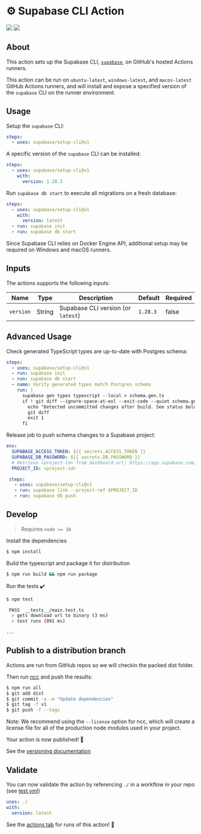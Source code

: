 # :gear: Supabase CLI Action

![](https://github.com/supabase/setup-cli/workflows/build-test/badge.svg)
![](https://github.com/supabase/setup-cli/workflows/CodeQL/badge.svg)

## About

This action sets up the Supabase CLI, [`supabase`](https://github.com/supabase/cli), on GitHub's hosted Actions runners.

This action can be run on `ubuntu-latest`, `windows-latest`, and `macos-latest` GitHub Actions runners, and will install and expose a specified version of the `supabase` CLI on the runner environment.

## Usage

Setup the `supabase` CLI:

```yaml
steps:
  - uses: supabase/setup-cli@v1
```

A specific version of the `supabase` CLI can be installed:

```yaml
steps:
  - uses: supabase/setup-cli@v1
    with:
      version: 1.28.3
```

Run `supabase db start` to execute all migrations on a fresh database:

```yaml
steps:
  - uses: supabase/setup-cli@v1
    with:
      version: latest
  - run: supabase init
  - run: supabase db start
```

Since Supabase CLI relies on Docker Engine API, additional setup may be required on Windows and macOS runners.

## Inputs

The actions supports the following inputs:

| Name      | Type   | Description                        | Default  | Required |
| --------- | ------ | ---------------------------------- | -------- | -------- |
| `version` | String | Supabase CLI version (or `latest`) | `1.28.3` | false    |

## Advanced Usage

Check generated TypeScript types are up-to-date with Postgres schema:

```yaml
steps:
  - uses: supabase/setup-cli@v1
  - run: supabase init
  - run: supabase db start
  - name: Verify generated types match Postgres schema
    run: |
      supabase gen types typescript --local > schema.gen.ts
      if ! git diff --ignore-space-at-eol --exit-code --quiet schema.gen.ts; then
        echo "Detected uncommitted changes after build. See status below:"
        git diff
        exit 1
      fi
```

Release job to push schema changes to a Supabase project:

```yaml
env:
  SUPABASE_ACCESS_TOKEN: ${{ secrets.ACCESS_TOKEN }}
  SUPABASE_DB_PASSWORD: ${{ secrets.DB_PASSWORD }}
  # Retrieve <project-id> from dashboard url: https://app.supabase.com/project/<project-id>
  PROJECT_ID: <project-id>

 steps:
   - uses: supabase/setup-cli@v1
   - run: supabase link --project-ref $PROJECT_ID
   - run: supabase db push
```

## Develop

> Requires `node >= 16`

Install the dependencies

```bash
$ npm install
```

Build the typescript and package it for distribution

```bash
$ npm run build && npm run package
```

Run the tests :heavy_check_mark:

```bash
$ npm test

 PASS  __tests__/main.test.ts
  ✓ gets download url to binary (3 ms)
  ✓ test runs (891 ms)

...
```

## Publish to a distribution branch

Actions are run from GitHub repos so we will checkin the packed dist folder.

Then run [ncc](https://github.com/zeit/ncc) and push the results:

```bash
$ npm run all
$ git add dist
$ git commit -a -m "Update dependencies"
$ git tag -f v1
$ git push -f --tags
```

Note: We recommend using the `--license` option for ncc, which will create a license file for all of the production node modules used in your project.

Your action is now published! :rocket:

See the [versioning documentation](https://github.com/actions/toolkit/blob/master/docs/action-versioning.md)

## Validate

You can now validate the action by referencing `./` in a workflow in your repo (see [test.yml](.github/workflows/test.yml))

```yaml
uses: ./
with:
  version: latest
```

See the [actions tab](https://github.com/actions/typescript-action/actions) for runs of this action! :rocket:
